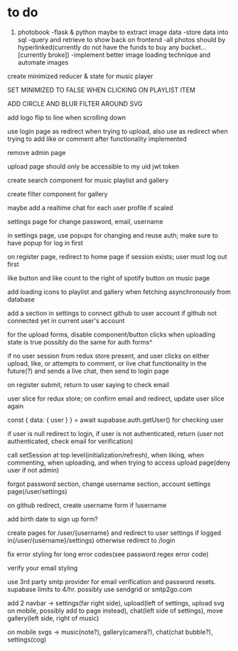 # to do
1. photobook
    -flask & python maybe to extract image data
    -store data into sql
    -query and retrieve to show back on frontend
    -all photos should by hyperlinked(currently do not have the funds to buy any bucket... [currently broke])
    -implement better image loading technique and automate images

create minimized reducer & state for music player

SET MINIMIZED TO FALSE WHEN CLICKING ON PLAYLIST ITEM

ADD CIRCLE AND BLUR FILTER AROUND SVG

add logo flip to line when scrolling down

use login page as redirect when trying to upload, also use as redirect when trying to add like or comment after functionality implemented

remove admin page

upload page should only be accessible to my uid jwt token

create search component for music playlist and gallery

create filter component for gallery

maybe add a realtime chat for each user profile if scaled

settings page for change password, email, username

in settings page, use popups for changing and reuse auth; make sure to have popup for log in first

on register page, redirect to home page if session exists; user must log out first

like button and like count to the right of spotify button on music page

add loading icons to playlist and gallery when fetching asynchronously from database

add a section in settings to connect github to user account if github not connected yet in current user's account

for the upload forms, disable component/button clicks when uploading state is true
possibly do the same for auth forms^

if no user session from redux store present, and user clicks on either upload, like, or attempts to comment, or live chat functionality in the future(?) and sends a live chat, then send to login page

on register submit, return to user saying to check email

user slice for redux store; on confirm email and redirect, update user slice again

const { data: { user } } = await supabase.auth.getUser() for checking user

if user is null redirect to login, if user is not authenticated, return (user not authenticated, check email for verification)

call setSession at top level(initialization/refresh), when liking, when commenting, when uploading, and when trying to access upload page(deny user if not admin)

forgot password section, change username section, account settings page(/user/settings)

on github redirect, create username form if !username

add birth date to sign up form?

create pages for /user/{username} and redirect to user settings if logged in(/user/{username}/settings) otherwise redirect to /login

fix error styling for long error codes(see password regex error code)

verify your email styling

use 3rd party smtp provider for email verification and password resets. supabase limits to 4/hr. possibly use sendgrid or smtp2go.com

add 2 navbar -> settings(far right side), upload(left of settings, upload svg on mobile, possibly add to page instead), chat(left side of settings), move gallery(left side, right of music)

on mobile svgs -> music(note?), gallery(camera?), chat(chat bubble?), settings(cog)